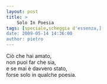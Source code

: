 ```yaml
---
layout: post
title: >
    Solo In Poesia
tags: [speciale,scheggia d'essenza,]
date: 2009-05-14 14:36:00
author: pietro
---
```

Ciò che hai amato,<br/>non puoi far che sia,<br/>e se mai è davvero stato,<br/>forse solo in qualche poesia.
